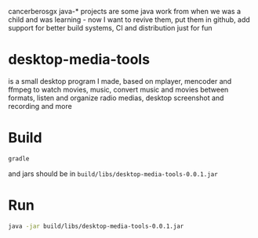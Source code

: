 cancerberosgx java-* projects are some java work from when we was a child and was learning - now I want to revive them, put them in github, add support for better build systems, CI and distribution just for fun

# desktop-media-tools

is a small desktop program I made, based on mplayer, mencoder and ffmpeg to watch movies, music, convert music and movies between formats, listen and organize radio medias, desktop screenshot and recording and more

# Build

```sh
gradle
```

and jars should be in `build/libs/desktop-media-tools-0.0.1.jar`

# Run

```sh
java -jar build/libs/desktop-media-tools-0.0.1.jar
```
